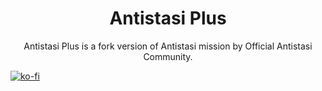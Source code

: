 <div align="center">
  <h1>Antistasi Plus</h1>
  <p>
        Antistasi Plus is a fork version of Antistasi mission by Official Antistasi Community.
  </p>
</div>

[![ko-fi](https://ko-fi.com/img/githubbutton_sm.svg)](https://ko-fi.com/G2G33GOK7)
